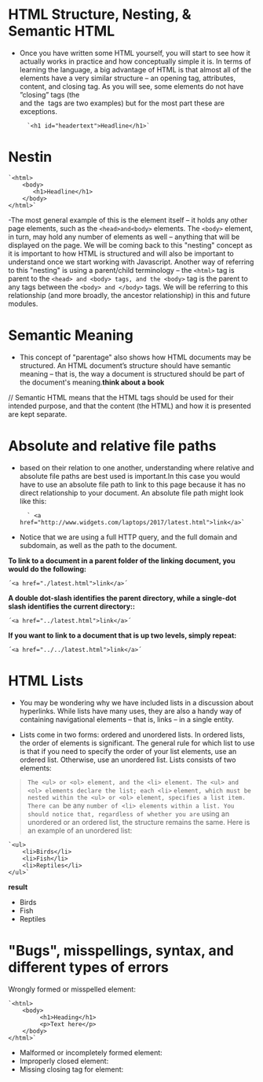 # HTML Structure, Nesting, & Semantic HTML

- Once you have written some HTML yourself, you will start to see how it actually works in practice and how conceptually simple it is. In terms of learning the language, a big advantage of HTML is that almost all of the elements have a very similar structure – an opening tag, attributes, content, and closing tag. As you will see, some elements do not have ”closing” tags (the <br> and the <img> tags are two examples) but for the most part these are exceptions.

        `<h1 id="headertext">Headline</h1>`

# Nestin

    `<html>
        <body>
           <h1>Headline</h1>
        </body>
    </html>`

-The most general example of this is the <html> element itself – it holds any other page elements, such as the `<head>and<body>` elements. The `<body>` element, in turn, may hold any number of elements as well – anything that will be displayed on the page. We will be coming back to this "nesting" concept as it is important to how HTML is structured and will also be important to understand once we start working with Javascript. Another way of referring to this "nesting" is using a parent/child terminology – the `<html>` tag is parent to the `<head> and <body> tags, and the <body>` tag is the parent to any tags between the `<body> and </body>` tags. We will be referring to this relationship (and more broadly, the ancestor relationship) in this and future modules.

# Semantic Meaning

- This concept of "parentage" also shows how HTML documents may be structured. An HTML document’s structure should have semantic meaning – that is, the way a document is structured should be part of the document's meaning.**think about a book**

// Semantic HTML means that the HTML tags should be used for their intended purpose, and that the content (the HTML) and how it is presented are kept separate.

# Absolute and relative file paths

- based on their relation to one another, understanding where relative and absolute file paths are best used is important.In this case you would have to use an absolute file path to link to this page
  because it has no direct relationship to your document. An absolute file path might look like this:

        ` <a href="http://www.widgets.com/laptops/2017/latest.html">link</a>`

- Notice that we are using a full HTTP query, and the full domain and subdomain, as well as the path to the document.

**To link to a document in a parent folder of the linking document, you would do the following:**

    ´<a href="./latest.html">link</a>´

**A double dot-slash identifies the parent directory, while a single-dot slash identifies the current directory::**

    ´<a href="../latest.html">link</a>´

**If you want to link to a document that is up two levels, simply repeat:**

    ´<a href="../../latest.html">link</a>´

# HTML Lists

- You may be wondering why we have included lists in a discussion about hyperlinks. While lists have many uses, they are also a handy way of containing navigational elements – that is, links – in a single entity.

- Lists come in two forms: ordered and unordered lists. In ordered lists, the order of elements is significant. The general rule for which list to use is that if you need to specify the order of your list elements, use an ordered list. Otherwise, use an unordered list.
  Lists consists of two elements:

> `The <ul> or <ol> element, and the <li> element. The <ul> and <ol> elements declare the list; each <li>` `element, which must be nested within the <ul> or <ol> element, specifies a list item. There can `be any `number of <li> elements within a list. You should notice that, regardless of whether you are` using an unordered or an ordered list, the structure remains the same.
> Here is an example of an unordered list:

    `<ul>
        <li>Birds</li>
        <li>Fish</li>
        <li>Reptiles</li>
    </ul>`

**result**

   <ul>
        <li>Birds</li>
        <li>Fish</li>
        <li>Reptiles</li>
    </ul>

# "Bugs", misspellings, syntax, and different types of errors

Wrongly formed or misspelled element:

    `<htnl>
        <body>
             <h1>Heading</h1>
             <p>Text here</p>
        </body>
    </html>`

- Malformed or incompletely formed element:
- Improperly closed element:
- Missing closing tag for element:
